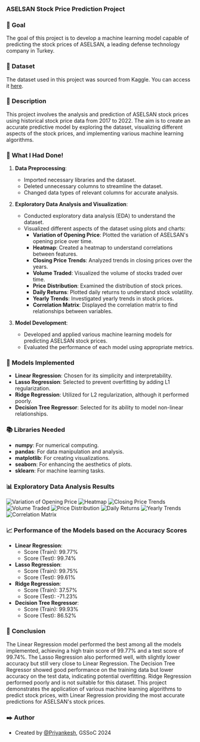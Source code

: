 ### ASELSAN Stock Price Prediction Project

### 🎯 **Goal**

The goal of this project is to develop a machine learning model capable of predicting the stock prices of ASELSAN, a leading defense technology company in Turkey.

### 🧵 **Dataset**

The dataset used in this project was sourced from Kaggle. You can access it [here](https://www.kaggle.com/datasets/zlemglsmklkaya/aselsan-stock-prices-20172022).

### 🧾 **Description**

This project involves the analysis and prediction of ASELSAN stock prices using historical stock price data from 2017 to 2022. The aim is to create an accurate predictive model by exploring the dataset, visualizing different aspects of the stock prices, and implementing various machine learning algorithms.

### 🧮 **What I Had Done!**

1. **Data Preprocessing**:
   - Imported necessary libraries and the dataset.
   - Deleted unnecessary columns to streamline the dataset.
   - Changed data types of relevant columns for accurate analysis.

2. **Exploratory Data Analysis and Visualization**:
   - Conducted exploratory data analysis (EDA) to understand the dataset.
   - Visualized different aspects of the dataset using plots and charts:
     - **Variation of Opening Price**: Plotted the variation of ASELSAN's opening price over time.
     - **Heatmap**: Created a heatmap to understand correlations between features.
     - **Closing Price Trends**: Analyzed trends in closing prices over the years.
     - **Volume Traded**: Visualized the volume of stocks traded over time.
     - **Price Distribution**: Examined the distribution of stock prices.
     - **Daily Returns**: Plotted daily returns to understand stock volatility.
     - **Yearly Trends**: Investigated yearly trends in stock prices.
     - **Correlation Matrix**: Displayed the correlation matrix to find relationships between variables.

3. **Model Development**:
   - Developed and applied various machine learning models for predicting ASELSAN stock prices.
   - Evaluated the performance of each model using appropriate metrics.

### 🚀 **Models Implemented**

- **Linear Regression**: Chosen for its simplicity and interpretability.
- **Lasso Regression**: Selected to prevent overfitting by adding L1 regularization.
- **Ridge Regression**: Utilized for L2 regularization, although it performed poorly.
- **Decision Tree Regressor**: Selected for its ability to model non-linear relationships.

### 📚 **Libraries Needed**

- **numpy**: For numerical computing.
- **pandas**: For data manipulation and analysis.
- **matplotlib**: For creating visualizations.
- **seaborn**: For enhancing the aesthetics of plots.
- **sklearn**: For machine learning tasks.

### 📊 **Exploratory Data Analysis Results**

![Variation of Opening Price](https://user-images.githubusercontent.com/97960335/180611222-bcbf5e61-cc74-4ba7-9b90-89f2cfd2919f.png)
![Heatmap](https://user-images.githubusercontent.com/97960335/180611224-e1b325ff-605f-46dc-b5d5-c145a673c13c.png)
![Closing Price Trends](https://user-images.githubusercontent.com/97960335/180611225-f63eae85-7e3c-421a-8f40-241884ed2bf1.png)
![Volume Traded](https://user-images.githubusercontent.com/97960335/180611229-fefa8ec1-54bd-46fc-9e4b-746793dbf8fd.png)
![Price Distribution](https://user-images.githubusercontent.com/97960335/180611233-6f68df38-beb3-48bd-8c13-80e61d60ea09.png)
![Daily Returns](https://user-images.githubusercontent.com/97960335/180611235-a9ddbea7-2717-4032-bcfe-a2e8677ee461.png)
![Yearly Trends](https://user-images.githubusercontent.com/97960335/180611257-0ac8cc5c-6947-4dba-8547-0fc5342a281a.png)
![Correlation Matrix](https://user-images.githubusercontent.com/97960335/180611261-e80e1bf5-7805-44d3-aa8e-83686bbc454d.png)

### 📈 **Performance of the Models based on the Accuracy Scores**

- **Linear Regression**: 
  - Score (Train): 99.77%
  - Score (Test): 99.74%
- **Lasso Regression**: 
  - Score (Train): 99.75%
  - Score (Test): 99.61%
- **Ridge Regression**: 
  - Score (Train): 37.57%
  - Score (Test): -71.23%
- **Decision Tree Regressor**: 
  - Score (Train): 99.93%
  - Score (Test): 86.52%

### 📢 **Conclusion**

The Linear Regression model performed the best among all the models implemented, achieving a high train score of 99.77% and a test score of 99.74%. The Lasso Regression also performed well, with slightly lower accuracy but still very close to Linear Regression. The Decision Tree Regressor showed good performance on the training data but lower accuracy on the test data, indicating potential overfitting. Ridge Regression performed poorly and is not suitable for this dataset. This project demonstrates the application of various machine learning algorithms to predict stock prices, with Linear Regression providing the most accurate predictions for ASELSAN's stock prices.

### ✒️ **Author**

- Created by [@Priyankesh](https://github.com/priyankeshh), GSSoC 2024